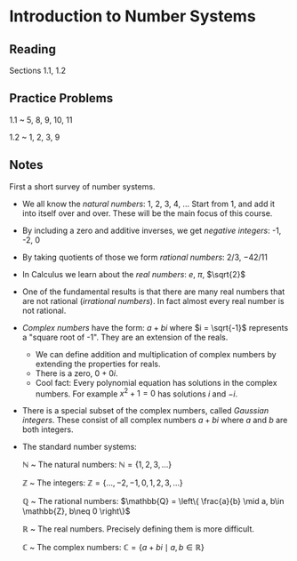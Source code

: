 # Introduction to Number Systems

## Reading

Sections 1.1, 1.2

## Practice Problems

1.1
  ~ 5, 8, 9, 10, 11

1.2
  ~ 1, 2, 3, 9

## Notes

First a short survey of number systems.

- We all know the *natural numbers*: 1, 2, 3, 4, ... Start from 1, and add it into itself over and over. These will be the main focus of this course.
- By including a zero and additive inverses, we get *negative integers*: -1, -2, 0
- By taking quotients of those we form *rational numbers*: $2/3$, $-42/11$
- In Calculus we learn about the *real numbers*: $e$, $\pi$, $\sqrt{2}$
- One of the fundamental results is that there are many real numbers that are not rational (*irrational numbers*). In fact almost every real number is not rational.
- *Complex numbers* have the form: $a + bi$ where $i = \sqrt{-1}$ represents a "square root of -1". They are an extension of the reals.
    - We can define addition and multiplication of complex numbers by extending the properties for reals.
    - There is a zero, $0 + 0i$.
    - Cool fact: Every polynomial equation has solutions in the complex numbers. For example $x^2 + 1 = 0$ has solutions $i$ and $-i$.
- There is a special subset of the complex numbers, called *Gaussian integers*. These consist of all complex numbers $a+bi$ where $a$ and $b$ are both integers.
- The standard number systems:

    $\mathbb{N}$
      ~ The natural numbers: $\mathbb{N} = \{ 1, 2, 3, \ldots \}$

    $\mathbb{Z}$
      ~ The integers:  $\mathbb{Z} = \{ \ldots, -2, -1, 0, 1, 2, 3, \ldots \}$

    $\mathbb{Q}$
      ~ The rational numbers: $\mathbb{Q} = \left\{ \frac{a}{b} \mid a, b\in \mathbb{Z}, b\neq 0 \right\}$

    $\mathbb{R}$
      ~ The real numbers. Precisely defining them is more difficult.

    $\mathbb{C}$
      ~ The complex numbers: $\mathbb{C} = \{ a + bi \mid a, b\in\mathbb{R} \}$

